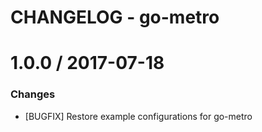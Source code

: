# CHANGELOG - go-metro

1.0.0 / 2017-07-18
==================

### Changes

* [BUGFIX] Restore example configurations for go-metro
